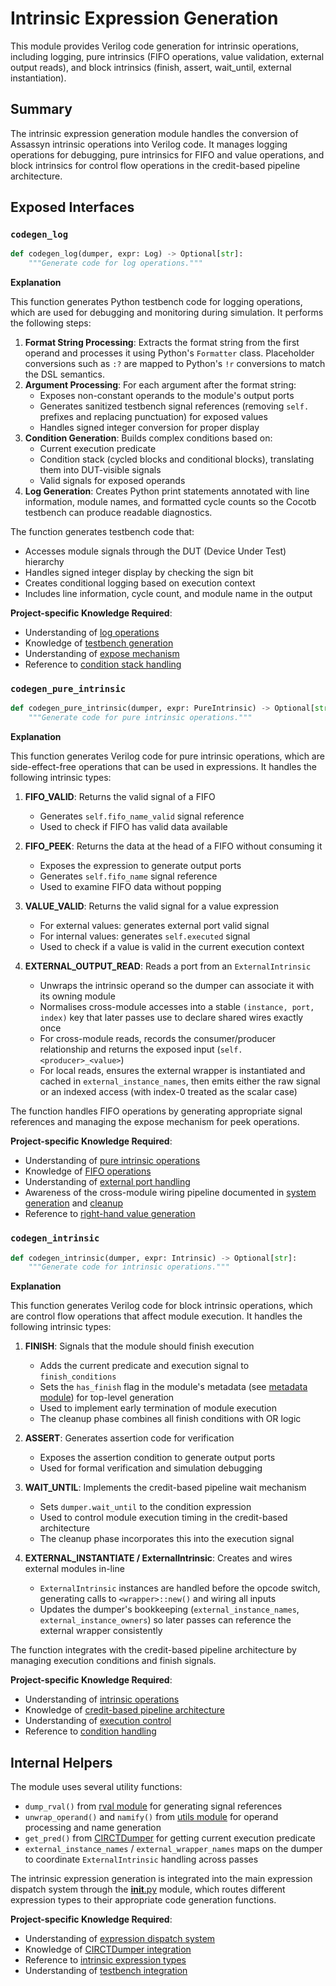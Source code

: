 # Intrinsic Expression Generation

This module provides Verilog code generation for intrinsic operations, including logging, pure intrinsics (FIFO operations, value validation, external output reads), and block intrinsics (finish, assert, wait_until, external instantiation).

## Summary

The intrinsic expression generation module handles the conversion of Assassyn intrinsic operations into Verilog code. It manages logging operations for debugging, pure intrinsics for FIFO and value operations, and block intrinsics for control flow operations in the credit-based pipeline architecture.

## Exposed Interfaces

### `codegen_log`

```python
def codegen_log(dumper, expr: Log) -> Optional[str]:
    """Generate code for log operations."""
```

**Explanation**

This function generates Python testbench code for logging operations, which are used for debugging and monitoring during simulation. It performs the following steps:

1. **Format String Processing**: Extracts the format string from the first operand and processes it using Python's `Formatter` class. Placeholder conversions such as `:?` are mapped to Python's `!r` conversions to match the DSL semantics.
2. **Argument Processing**: For each argument after the format string:
   - Exposes non-constant operands to the module's output ports
   - Generates sanitized testbench signal references (removing `self.` prefixes and replacing punctuation) for exposed values
   - Handles signed integer conversion for proper display
3. **Condition Generation**: Builds complex conditions based on:
   - Current execution predicate
   - Condition stack (cycled blocks and conditional blocks), translating them into DUT-visible signals
   - Valid signals for exposed operands
4. **Log Generation**: Creates Python print statements annotated with line information, module names, and formatted cycle counts so the Cocotb testbench can produce readable diagnostics.

The function generates testbench code that:
- Accesses module signals through the DUT (Device Under Test) hierarchy
- Handles signed integer display by checking the sign bit
- Creates conditional logging based on execution context
- Includes line information, cycle count, and module name in the output

**Project-specific Knowledge Required**:
- Understanding of [log operations](/python/assassyn/ir/expr/intrinsic.md)
- Knowledge of [testbench generation](/python/assassyn/codegen/verilog/testbench.md)
- Understanding of [expose mechanism](/python/assassyn/codegen/verilog/design.md)
- Reference to [condition stack handling](/python/assassyn/codegen/verilog/design.md)

### `codegen_pure_intrinsic`

```python
def codegen_pure_intrinsic(dumper, expr: PureIntrinsic) -> Optional[str]:
    """Generate code for pure intrinsic operations."""
```

**Explanation**

This function generates Verilog code for pure intrinsic operations, which are side-effect-free operations that can be used in expressions. It handles the following intrinsic types:

1. **FIFO_VALID**: Returns the valid signal of a FIFO
   - Generates `self.fifo_name_valid` signal reference
   - Used to check if FIFO has valid data available

2. **FIFO_PEEK**: Returns the data at the head of a FIFO without consuming it
   - Exposes the expression to generate output ports
   - Generates `self.fifo_name` signal reference
   - Used to examine FIFO data without popping

3. **VALUE_VALID**: Returns the valid signal for a value expression
   - For external values: generates external port valid signal
   - For internal values: generates `self.executed` signal
   - Used to check if a value is valid in the current execution context

4. **EXTERNAL_OUTPUT_READ**: Reads a port from an `ExternalIntrinsic`
   - Unwraps the intrinsic operand so the dumper can associate it with its owning module
   - Normalises cross-module accesses into a stable `(instance, port, index)` key that later passes use to declare shared wires exactly once
   - For cross-module reads, records the consumer/producer relationship and returns the exposed input (`self.<producer>_<value>`)
   - For local reads, ensures the external wrapper is instantiated and cached in `external_instance_names`, then emits either the raw signal or an indexed access (with index-0 treated as the scalar case)

The function handles FIFO operations by generating appropriate signal references and managing the expose mechanism for peek operations.

**Project-specific Knowledge Required**:
- Understanding of [pure intrinsic operations](/python/assassyn/ir/expr/intrinsic.md)
- Knowledge of [FIFO operations](/python/assassyn/ir/expr/array.md)
- Understanding of [external port handling](/python/assassyn/codegen/verilog/design.md)
- Awareness of the cross-module wiring pipeline documented in [system generation](/python/assassyn/codegen/verilog/system.md) and [cleanup](/python/assassyn/codegen/verilog/cleanup.md)
- Reference to [right-hand value generation](/python/assassyn/codegen/verilog/rval.md)

### `codegen_intrinsic`

```python
def codegen_intrinsic(dumper, expr: Intrinsic) -> Optional[str]:
    """Generate code for intrinsic operations."""
```

**Explanation**

This function generates Verilog code for block intrinsic operations, which are control flow operations that affect module execution. It handles the following intrinsic types:

1. **FINISH**: Signals that the module should finish execution
   - Adds the current predicate and execution signal to `finish_conditions`
   - Sets the `has_finish` flag in the module's metadata (see [metadata module](/python/assassyn/codegen/verilog/metadata.md)) for top-level generation
   - Used to implement early termination of module execution
   - The cleanup phase combines all finish conditions with OR logic

2. **ASSERT**: Generates assertion code for verification
   - Exposes the assertion condition to generate output ports
   - Used for formal verification and simulation debugging

3. **WAIT_UNTIL**: Implements the credit-based pipeline wait mechanism
   - Sets `dumper.wait_until` to the condition expression
   - Used to control module execution timing in the credit-based architecture
   - The cleanup phase incorporates this into the execution signal

4. **EXTERNAL_INSTANTIATE / ExternalIntrinsic**: Creates and wires external modules in-line
   - `ExternalIntrinsic` instances are handled before the opcode switch, generating calls to `<wrapper>::new()` and wiring all inputs
   - Updates the dumper's bookkeeping (`external_instance_names`, `external_instance_owners`) so later passes can reference the external wrapper consistently

The function integrates with the credit-based pipeline architecture by managing execution conditions and finish signals.

**Project-specific Knowledge Required**:
- Understanding of [intrinsic operations](/python/assassyn/ir/expr/intrinsic.md)
- Knowledge of [credit-based pipeline architecture](/docs/design/arch/arch.md)
- Understanding of [execution control](/python/assassyn/codegen/verilog/cleanup.md)
- Reference to [condition handling](/python/assassyn/codegen/verilog/design.md)

## Internal Helpers

The module uses several utility functions:

- `dump_rval()` from [rval module](/python/assassyn/codegen/verilog/rval.md) for generating signal references
- `unwrap_operand()` and `namify()` from [utils module](/python/assassyn/utils.md) for operand processing and name generation
- `get_pred()` from [CIRCTDumper](/python/assassyn/codegen/verilog/design.md) for getting current execution predicate
- `external_instance_names` / `external_wrapper_names` maps on the dumper to coordinate `ExternalIntrinsic` handling across passes

The intrinsic expression generation is integrated into the main expression dispatch system through the [__init__.py](/python/assassyn/codegen/verilog/_expr/__init__.md) module, which routes different expression types to their appropriate code generation functions.

**Project-specific Knowledge Required**:
- Understanding of [expression dispatch system](/python/assassyn/codegen/verilog/_expr/__init__.md)
- Knowledge of [CIRCTDumper integration](/python/assassyn/codegen/verilog/design.md)
- Reference to [intrinsic expression types](/python/assassyn/ir/expr/intrinsic.md)
- Understanding of [testbench integration](/python/assassyn/codegen/verilog/testbench.md)
